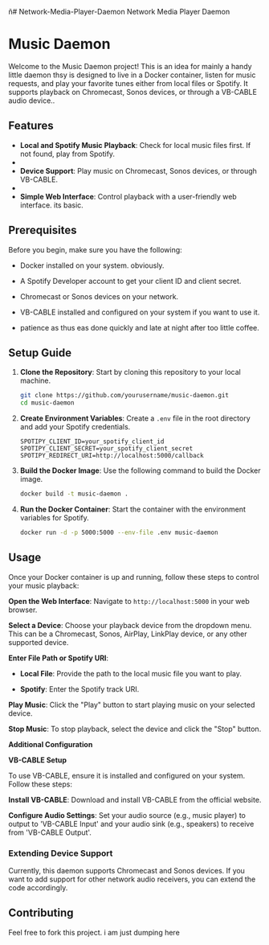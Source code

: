 ñ# Network-Media-Player-Daemon
Network Media Player Daemon

# Music Daemon

Welcome to the Music Daemon project! This is an idea for mainly a handy little daemon thsy is designed to live in a Docker container, listen for music requests, and play your favorite tunes either from local files or Spotify. It supports playback on Chromecast, Sonos devices, or through a VB-CABLE audio device..

## Features

- **Local and Spotify Music Playback**: Check for local music files first. If not found, play from Spotify.
- 
- **Device Support**: Play music on Chromecast, Sonos devices, or through VB-CABLE.
- 
- **Simple Web Interface**: Control playback with a user-friendly web interface. its basic. 

## Prerequisites

Before you begin, make sure you have the following:

- Docker installed on your system. obviously.
- A Spotify Developer account to get your client ID and client secret.
- Chromecast or Sonos devices on your network.
- VB-CABLE installed and configured on your system if you want to use it.

- patience as thus eas done quickly and late at night after too little coffee.

## Setup Guide

1. **Clone the Repository**: Start by cloning this repository to your local machine.

    ```bash
    git clone https://github.com/yourusername/music-daemon.git
    cd music-daemon
    ```

2. **Create Environment Variables**: Create a `.env` file in the root directory and add your Spotify credentials.

    ```
    SPOTIPY_CLIENT_ID=your_spotify_client_id SPOTIPY_CLIENT_SECRET=your_spotify_client_secret SPOTIPY_REDIRECT_URI=http://localhost:5000/callback
    ```

3. **Build the Docker Image**: Use the following command to build the Docker image.

    ```bash
    docker build -t music-daemon .
    ```

4. **Run the Docker Container**: Start the container with the environment variables for Spotify.

    ```bash
    docker run -d -p 5000:5000 --env-file .env music-daemon
    ```

## Usage

Once your Docker container is up and running, follow these steps to control your music playback:

**Open the Web Interface**: Navigate to `http://localhost:5000` in your web browser.

**Select a Device**: Choose your playback device from the dropdown menu. This can be a Chromecast, Sonos, AirPlay, LinkPlay device, or any other supported device.

**Enter File Path or Spotify URI**:

- **Local File**: Provide the path to the local music file you want to play.

- **Spotify**: Enter the Spotify track URI.

**Play Music**: Click the "Play" button to start playing music on your selected device.

**Stop Music**: To stop playback, select the device and click the "Stop" button.

**Additional Configuration**

**VB-CABLE Setup**

To use VB-CABLE, ensure it is installed and configured on your system. Follow these steps:

**Install VB-CABLE**: Download and install VB-CABLE from the official website.

**Configure Audio Settings**: Set your audio source (e.g., music player) to output to 'VB-CABLE Input' and your audio sink (e.g., speakers) to receive from 'VB-CABLE Output'.

### Extending Device Support

Currently, this daemon supports Chromecast and Sonos devices. If you want to add support for other network audio receivers, you can extend the code accordingly.

## Contributing

Feel free to fork this project. i am just dumping here  
